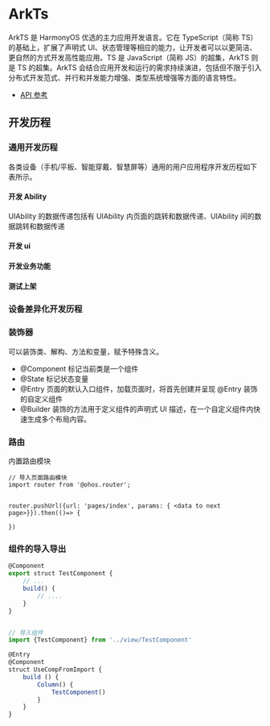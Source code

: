 # ArkTs

ArkTS 是 HarmonyOS 优选的主力应用开发语言。它在 TypeScript（简称 TS）的基础上，扩展了声明式 UI、状态管理等相应的能力，让开发者可以以更简洁、更自然的方式开发高性能应用。TS 是 JavaScript（简称 JS）的超集，ArkTS 则是 TS 的超集。ArkTS 会结合应用开发和运行的需求持续演进，包括但不限于引入分布式开发范式、并行和并发能力增强、类型系统增强等方面的语言特性。

- [API 参考](https://developer.huawei.com/consumer/cn/doc/harmonyos-references-V3/reference-document-outline-0000001115016824-V3)

## 开发历程

### 通用开发历程

各类设备（手机/平板、智能穿戴、智慧屏等）通用的用户应用程序开发历程如下表所示。

#### 开发 Ability

UIAbility 的数据传递包括有 UIAbility 内页面的跳转和数据传递、UIAbility 间的数据跳转和数据传递

#### 开发 ui

#### 开发业务功能

#### 测试上架

### 设备差异化开发历程

### 装饰器

可以装饰类、解构、方法和变量，赋予特殊含义。

- @Component 标记当前类是一个组件
- @State 标记状态变量
- @Entry 页面的默认入口组件，加载页面时，将首先创建并呈现 @Entry 装饰的自定义组件
- @Builder 装饰的方法用于定义组件的声明式 UI 描述，在一个自定义组件内快速生成多个布局内容。

### 路由

内置路由模块

```arkts
// 导入页面路由模块
import router from '@ohos.router';


router.pushUrl({url: 'pages/index', params: { <data to next page>}}).then(()=> {

})
```

### 组件的导入导出

```ts
@Component
export struct TestComponent {
    // ...
    build() {
        // ....
    }
}


// 导入组件
import {TestComponent} from '../view/TestComponent'

@Entry
@Component
struct UseCompFromImport {
    build () {
        Column() {
            TestComponent()
        }
    }
}
```
